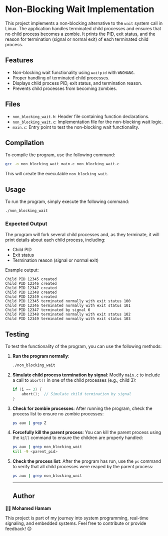 
# Non-Blocking Wait Implementation

This project implements a non-blocking alternative to the `wait` system call in Linux. The application handles terminated child processes and ensures that no child process becomes a zombie. It prints the PID, exit status, and the reason for termination (signal or normal exit) of each terminated child process.

## Features
- Non-blocking wait functionality using `waitpid` with `WNOHANG`.
- Proper handling of terminated child processes.
- Displays child process PID, exit status, and termination reason.
- Prevents child processes from becoming zombies.

## Files
- `non_blocking_wait.h`: Header file containing function declarations.
- `non_blocking_wait.c`: Implementation file for the non-blocking wait logic.
- `main.c`: Entry point to test the non-blocking wait functionality.

## Compilation

To compile the program, use the following command:

```bash
gcc -o non_blocking_wait main.c non_blocking_wait.c
```

This will create the executable `non_blocking_wait`.

## Usage

To run the program, simply execute the following command:

```bash
./non_blocking_wait
```

### Expected Output

The program will fork several child processes and, as they terminate, it will print details about each child process, including:
- Child PID
- Exit status
- Termination reason (signal or normal exit)

Example output:

```
Child PID 12345 created
Child PID 12346 created
Child PID 12347 created
Child PID 12348 created
Child PID 12349 created
Child PID 12345 terminated normally with exit status 100
Child PID 12346 terminated normally with exit status 101
Child PID 12347 terminated by signal 6
Child PID 12348 terminated normally with exit status 102
Child PID 12349 terminated normally with exit status 103
```

## Testing

To test the functionality of the program, you can use the following methods:

1. **Run the program normally**:
   ```bash
   ./non_blocking_wait
   ```

2. **Simulate child process termination by signal**:
   Modify `main.c` to include a call to `abort()` in one of the child processes (e.g., child 3):
   ```c
   if (i == 3) {
       abort();  // Simulate child termination by signal
   }
   ```

3. **Check for zombie processes**:
   After running the program, check the process list to ensure no zombie processes:
   ```bash
   ps aux | grep Z
   ```

4. **Forcefully kill the parent process**:
   You can kill the parent process using the `kill` command to ensure the children are properly handled:
   ```bash
   ps aux | grep non_blocking_wait
   kill -9 <parent_pid>
   ```

5. **Check the process list**:
   After the program has run, use the `ps` command to verify that all child processes were reaped by the parent process:
   ```bash
   ps aux | grep non_blocking_wait
   ```
   ----
   ## Author

👨‍💻 **Mohamed Hamam**

This project is part of my journey into system programming, real-time signaling, and embedded systems. Feel free to contribute or provide feedback! 😊



